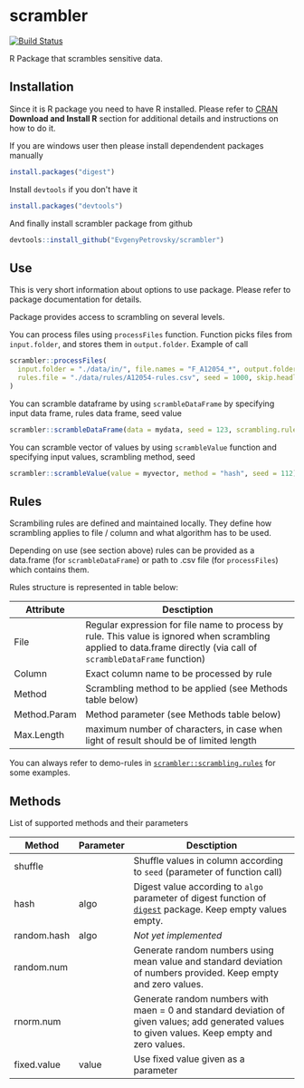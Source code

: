 # scrambler

[![Build
Status](https://travis-ci.org/EvgenyPetrovsky/scrambler.svg?branch=master)](https://travis-ci.org/EvgenyPetrovsky/scrambler)

R Package that scrambles sensitive data.

## Installation

Since it is R package you need to have R installed. Please refer to [CRAN](https://cran.r-project.org/) __Download and Install R__ section for additional details and instructions on how to do it.

If you are windows user then please install dependendent packages manually

```R
install.packages("digest")
```

Install `devtools` if you don't have it

```R
install.packages("devtools")
```

And finally install scrambler package from github

```R
devtools::install_github("EvgenyPetrovsky/scrambler")
```

## Use

This is very short information about options to use package. Please refer to package documentation for details. 

Package provides access to scrambling on several levels.

You can process files using `processFiles` function. Function picks files from `input.folder`, and stores them in `output.folder`. Example of call 

```R
scrambler::processFiles(
  input.folder = "./data/in/", file.names = "F_A12054_*", output.folder = "./data/out/", 
  rules.file = "./data/rules/A12054-rules.csv", seed = 1000, skip.headlines = 1, skip.taillines = 1
)
```
You can scramble dataframe by using `scrambleDataFrame` by specifying input data frame, rules data frame, seed value

```R
scrambler::scrambleDataFrame(data = mydata, seed = 123, scrambling.rules = myrules)
```

You can scramble vector of values by using `scrambleValue` function and specifying input values, scrambling method, seed

```R
scrambler::scrambleValue(value = myvector, method = "hash", seed = 112)
```

## Rules

Scrambiling rules are defined and maintained locally. They define how scrambling applies to file / column and what algorithm has to be used.

Depending on use (see section above) rules can be provided as a data.frame (for `scrambleDataFrame`) or path to .csv file (for `processFiles`) which contains them.

Rules structure is represented in table below:

| Attribute      | Desctiption                                    |
|----------------|------------------------------------------------|
| File | Regular expression for file name to process by rule. This value is ignored when scrambling applied to data.frame directly (via call of `scrambleDataFrame` function) | 
| Column | Exact column name to be processed by rule |
| Method | Scrambling method to be applied (see Methods table below) |
| Method.Param | Method parameter (see Methods table below) |
| Max.Length | maximum number of characters, in case when light of result should be of limited length |

You can always refer to demo-rules in [`scrambler::scrambling.rules`](/data-raw/scrambling-rules.csv) for some examples.

## Methods

List of supported methods and their parameters

| Method      | Parameter   | Desctiption                                    |
|-------------|-------------|------------------------------------------------|
| shuffle     |             | Shuffle values in column according to `seed` (parameter of function call) |
| hash        | algo        | Digest value according to `algo` parameter of digest function of [`digest`](https://cran.r-project.org/package=digest) package. Keep empty values empty. |
| random.hash | algo        | _Not yet implemented_ |
| random.num  |             | Generate random numbers using mean value and standard deviation of numbers provided. Keep empty and zero values. |
| rnorm.num   |             | Generate random numbers with maen = 0 and standard deviation of given values; add generated values to given values. Keep empty and zero values. |
| fixed.value | value       | Use fixed value given as a parameter |
